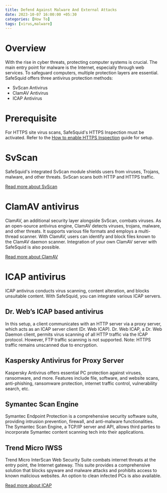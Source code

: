 ```yaml
---
title: Defend Against Malware And External Attacks
date: 2023-10-07 16:00:00 +05:30
categories: [How To]
tags: [virus,malware]
---
```


# Overview

With the rise in cyber threats, protecting computer systems is crucial. The main entry point for malware is the Internet, especially through web services. To safeguard computers, multiple protection layers are essential. SafeSquid offers three antivirus protection methods:

- SvScan Antivirus
- ClamAV Antivirus
- ICAP Antivirus

# Prerequisite

For HTTPS site virus scans, SafeSquid's HTTPS Inspection must be activated. Refer to the [How to enable HTTPS Inspection](#) guide for setup.

# SvScan

SafeSquid's integrated SvScan module shields users from viruses, Trojans, malware, and other threats. SvScan scans both HTTP and HTTPS traffic.

[Read more about SvScan](#)

# ClamAV antivirus

ClamAV, an additional security layer alongside SvScan, combats viruses. As an open-source antivirus engine, ClamAV detects viruses, trojans, malware, and other threats. It supports various file formats and employs a multi-thread scanner. With ClamAV, users can identify and block files known to the ClamAV daemon scanner. Integration of your own ClamAV server with SafeSquid is also possible.

[Read more about ClamAV](#)

# ICAP antivirus

ICAP antivirus conducts virus scanning, content alteration, and blocks unsuitable content. With SafeSquid, you can integrate various ICAP servers.

## Dr. Web’s ICAP based antivirus

In this setup, a client communicates with an HTTP server via a proxy server, which acts as an ICAP server client (Dr. Web ICAP). Dr. Web ICAP, a Dr. Web Daemon client, permits virus scanning of all HTTP traffic via the ICAP protocol. However, FTP traffic scanning is not supported. Note: HTTPS traffic remains unscanned due to encryption.

## Kaspersky Antivirus for Proxy Server

Kaspersky Antivirus offers essential PC protection against viruses, ransomware, and more. Features include file, software, and website scans, anti-phishing, ransomware protection, internet traffic control, vulnerability search, etc.

## Symantec Scan Engine

Symantec Endpoint Protection is a comprehensive security software suite, providing intrusion prevention, firewall, and anti-malware functionalities. The Symantec Scan Engine, a TCP/IP server and API, allows third parties to incorporate Symantec content scanning tech into their applications.

## Trend Micro IWSS

Trend Micro InterScan Web Security Suite combats internet threats at the entry point, the Internet gateway. This suite provides a comprehensive solution that blocks spyware and malware attacks and prohibits access to known malicious websites. An option to clean infected PCs is also available.

[Read more about ICAP](#)
